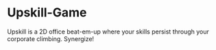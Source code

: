 # Upskill-Game
Upskill is a 2D office beat-em-up where your skills persist through your corporate climbing. Synergize!
